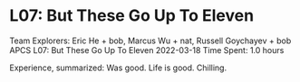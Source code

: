 # L07: But These Go Up To Eleven


Team Explorers: Eric He + bob, Marcus Wu + nat, Russell Goychayev + bob
APCS
L07: But These Go Up To Eleven
2022-03-18
Time Spent: 1.0 hours

Experience, summarized:
Was good. Life is good. Chilling.
